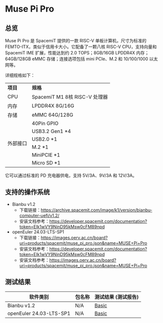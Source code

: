 # Muse Pi Pro

## 总览

Muse Pi Pro 是 SpacemiT 提供的一款 RISC-V 单板计算机，尺寸为标准的 FEMTO-ITX，类似于信用卡大小。它配备了一颗八核 RISC-V CPU，支持向量和 SpacemiT IME 扩展，性能达到约 2.0 TOPS；8GB/16GB LPDDR4X 内存；64GB/128GB eMMC 存储；连接选项包括 mini PCIe、M.2 和 10/100/1000 以太网等。

详细规格如下：

<table>
    <tr>
        <td><b>项目</b></td>
        <td><b>规格</b></td>
    </tr>
    <tr>
        <td>CPU</td>
        <td>SpacemiT M1 8核 RISC-V 处理器</td>
    </tr>
    <tr>
        <td>内存</td>
        <td>LPDDR4X 8G/16G</td>
    </tr>
    <tr>
        <td>存储</td>
        <td>eMMC 64G/128G</td>
    </tr>
    <tr>
        <td rowspan=6>外部接口</td>
        <td>40Pin GPIO</td>
    </tr>
    <tr>
        <td>USB3.2 Gen1 *4</td>
    </tr>
    <tr>
        <td>USB2.0 *1</td>
    </tr>
    <tr>
        <td>M.2 *1</td>
    </tr>
    <tr>
        <td>MiniPCIE *1</td>
    </tr>
    <tr>
        <td>Micro SD *1</td>
    </tr>
</table>

它可以通过标准的 PD 充电器供电，支持 5V/3A、9V/3A 和 12V/3A。

## 支持的操作系统

- Bianbu v1.2
  - 下载链接：https://archive.spacemit.com/image/k1/version/bianbu-computer-uefi/v1.2/
  - 安装文档参考：https://developer.spacemit.com/documentation?token=EIk1wVY9NinD95kMsw0cFM89npd
- openEuler 24.03-LTS-SP1
  - 下载链接：https://images.oerv.ac.cn/board?uri=products/spacemit/muse_pi_pro.json&name=MUSE+Pi+Pro
  - 安装文档参考：https://developer.spacemit.com/documentation?token=EIk1wVY9NinD95kMsw0cFM89npd
  - 安装文档参考：https://images.oerv.ac.cn/board?uri=products/spacemit/muse_pi_pro.json&name=MUSE+Pi+Pro


## 测试结果

| 软件类别    | 包名称 | 测试结果 (测试报告) |
| ----------- | ------ | ------------------- |
| Bianbu v1.2 | N/A    | [Basic][Bianbu]     |
| openEuler 24.03-LTS-SP1 | N/A          | [Basic][openEuler]         |

[Bianbu]: ./Bianbu/README.md
[openEuler]: ./openEuler/README.md
